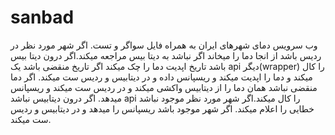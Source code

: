 # sanbad
وب سرویس دمای شهرهای ایران به همراه فایل سواگر و تست.
اگر شهر مورد نظر در ردیس باشد از انجا دما را میخاند اگر نباشد به دیتا بیس مراجعه میکند.اگر درون دیتا بیس باشد تاریخ اپدیت دما را چک میکند
اگر تاریخ منقضی باشد یک api دیگر(wrapper) را کال میکند و دما را اپدیت میکند و ریسپانس داده و در دیتابیس و ردیس ست میکند.
اگر دما منقضی نباشد همان دما را از دیتابیس واکشی میکند و در ردیس ست میکند و ریسپانس میدهد.
اگر درون دیتابیس نباشد api را کال میکند.اگر شهر مورد نظر موجود نباشد خطایی را اعلام میکند.
اگر شهر موجود باشد ریسپانس را میدهد و در دیتابیس و ردیس ست میکند.
